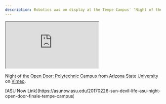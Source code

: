 ```yaml
---
description: Robotics was on display at the Tempe Campus' "Night of the Open Door"
---
```



<iframe class="embed-responsive-item" src="https://player.vimeo.com/video/205785817"  webkitallowfullscreen mozallowfullscreen allowfullscreen></iframe>
<p><a href="https://vimeo.com/205785817">Night of the Open Door: Polytechnic Campus</a> from <a href="https://vimeo.com/asu">Arizona State University</a> on <a href="https://vimeo.com">Vimeo</a>.</p>
</div>
[ASU Now Link](https://asunow.asu.edu/20170226-sun-devil-life-asu-night-open-door-finale-tempe-campus)
